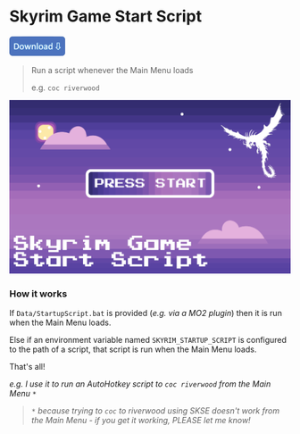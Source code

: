 # Skyrim Game Start Script

<a href="https://github.com/SkyrimScripting/StartupScript/releases/download/0.0.1/StartupScript.7z"><img alt="Download Skyrim Game Start Script SKSE Plugin - Install in your Mod Manager" src="https://github.com/SkyrimScripting/Download/blob/main/DownloadButton_256.png?raw=true" width="100"></a>

> Run a script whenever the Main Menu loads
>
> e.g. `coc riverwood`

![Logo](Images/Logo.png)

### How it works

If `Data/StartupScript.bat` is provided (_e.g. via a MO2 plugin_) then it is run when the Main Menu loads.

Else if an environment variable named `SKYRIM_STARTUP_SCRIPT` is configured to the path of a script, that script is run when the Main Menu loads.

That's all!

_e.g. I use it to run an AutoHotkey script to `coc riverwood` from the Main Menu `*`_

> `*` _because trying to `coc` to riverwood using SKSE doesn't work from the Main Menu - if you get it working, PLEASE let me know!_
